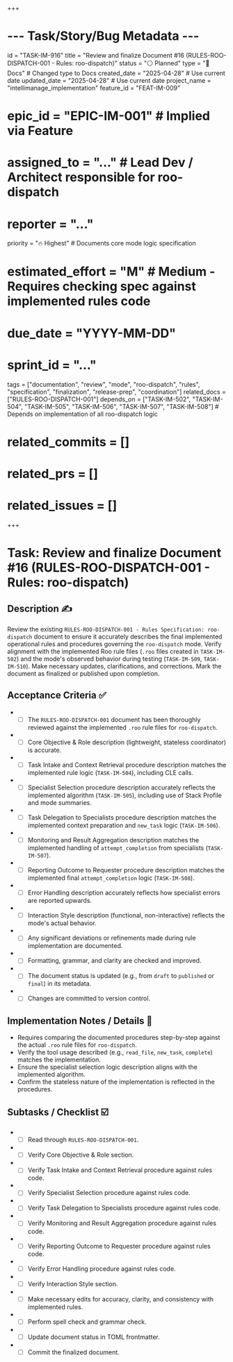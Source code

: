 +++
# --- Task/Story/Bug Metadata ---
id = "TASK-IM-916"
title = "Review and finalize Document #16 (RULES-ROO-DISPATCH-001 - Rules: roo-dispatch)"
status = "⚪️ Planned"
type = "📖 Docs" # Changed type to Docs
created_date = "2025-04-28" # Use current date
updated_date = "2025-04-28" # Use current date
project_name = "intellimanage_implementation"
feature_id = "FEAT-IM-009"
# epic_id = "EPIC-IM-001" # Implied via Feature
# assigned_to = "..." # Lead Dev / Architect responsible for roo-dispatch
# reporter = "..."
priority = "🔥 Highest" # Documents core mode logic specification
# estimated_effort = "M" # Medium - Requires checking spec against implemented rules code
# due_date = "YYYY-MM-DD"
# sprint_id = "..."
tags = ["documentation", "review", "mode", "roo-dispatch", "rules", "specification", "finalization", "release-prep", "coordination"]
related_docs = ["RULES-ROO-DISPATCH-001"]
depends_on = ["TASK-IM-502", "TASK-IM-504", "TASK-IM-505", "TASK-IM-506", "TASK-IM-507", "TASK-IM-508"] # Depends on implementation of all roo-dispatch logic
# related_commits = []
# related_prs = []
# related_issues = []
+++

# Task: Review and finalize Document #16 (RULES-ROO-DISPATCH-001 - Rules: roo-dispatch)

## Description ✍️

Review the existing `RULES-ROO-DISPATCH-001 - Rules Specification: roo-dispatch` document to ensure it accurately describes the final implemented operational rules and procedures governing the `roo-dispatch` mode. Verify alignment with the implemented Roo rule files (`.roo` files created in `TASK-IM-502`) and the mode's observed behavior during testing (`TASK-IM-509`, `TASK-IM-510`). Make necessary updates, clarifications, and corrections. Mark the document as finalized or published upon completion.

## Acceptance Criteria ✅

*   - [ ] The `RULES-ROO-DISPATCH-001` document has been thoroughly reviewed against the implemented `.roo` rule files for `roo-dispatch`.
*   - [ ] Core Objective & Role description (lightweight, stateless coordinator) is accurate.
*   - [ ] Task Intake and Context Retrieval procedure description matches the implemented rule logic (`TASK-IM-504`), including CLE calls.
*   - [ ] Specialist Selection procedure description accurately reflects the implemented algorithm (`TASK-IM-505`), including use of Stack Profile and mode summaries.
*   - [ ] Task Delegation to Specialists procedure description matches the implemented context preparation and `new_task` logic (`TASK-IM-506`).
*   - [ ] Monitoring and Result Aggregation description matches the implemented handling of `attempt_completion` from specialists (`TASK-IM-507`).
*   - [ ] Reporting Outcome to Requester procedure description matches the implemented final `attempt_completion` logic (`TASK-IM-508`).
*   - [ ] Error Handling description accurately reflects how specialist errors are reported upwards.
*   - [ ] Interaction Style description (functional, non-interactive) reflects the mode's actual behavior.
*   - [ ] Any significant deviations or refinements made during rule implementation are documented.
*   - [ ] Formatting, grammar, and clarity are checked and improved.
*   - [ ] The document status is updated (e.g., from `draft` to `published` or `final`) in its metadata.
*   - [ ] Changes are committed to version control.

## Implementation Notes / Details 📝

*   Requires comparing the documented procedures step-by-step against the actual `.roo` rule files for `roo-dispatch`.
*   Verify the tool usage described (e.g., `read_file`, `new_task`, `complete`) matches the implementation.
*   Ensure the specialist selection logic description aligns with the implemented algorithm.
*   Confirm the stateless nature of the implementation is reflected in the procedures.

## Subtasks / Checklist ☑️

*   - [ ] Read through `RULES-ROO-DISPATCH-001`.
*   - [ ] Verify Core Objective & Role section.
*   - [ ] Verify Task Intake and Context Retrieval procedure against rules code.
*   - [ ] Verify Specialist Selection procedure against rules code.
*   - [ ] Verify Task Delegation to Specialists procedure against rules code.
*   - [ ] Verify Monitoring and Result Aggregation procedure against rules code.
*   - [ ] Verify Reporting Outcome to Requester procedure against rules code.
*   - [ ] Verify Error Handling procedure against rules code.
*   - [ ] Verify Interaction Style section.
*   - [ ] Make necessary edits for accuracy, clarity, and consistency with implemented rules.
*   - [ ] Perform spell check and grammar check.
*   - [ ] Update document status in TOML frontmatter.
*   - [ ] Commit the finalized document.
